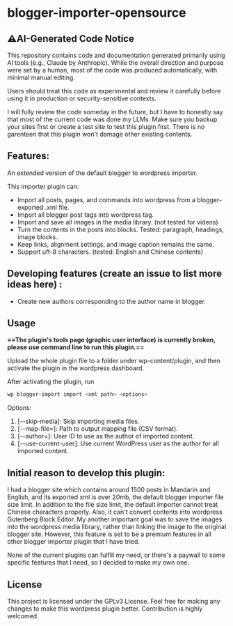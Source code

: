 # blogger-importer-opensource


## ⚠️AI-Generated Code Notice

This repository contains code and documentation generated primarily using AI tools (e.g., Claude by Anthropic). While the overall direction and purpose were set by a human, most of the code was produced automatically, with minimal manual editing.

Users should treat this code as experimental and review it carefully before using it in production or security-sensitive contexts.

I will fully review the code someday in the future, but I have to honestly say that most of the current code was done my LLMs. Make sure you backup your sites first or create a test site to test this plugin first. There is no garenteen that this plugin won't damage other existing contents.



## Features:

An extended version of the default blogger to wordpress importer.

This importer plugin can:

- Import all posts, pages, and commands into wordpress from a blogger-exported .xml file.
- Import all blogger post tags into wordpress tag.
- Import and save all images in the media library. (not tested for videos)
- Turn the contents in the posts into blocks. Tested: paragraph, headings, image blocks.
- Keep links, alignment settings, and image caption remains the same.
- Support uft-8 characters. (tested: English and Chinese contents)

## Developing features (create an issue to list more ideas here) :

- Create new authors corresponding to the author name in blogger.


## Usage

**==The plugin's tools page (graphic user interface) is currently broken, please use command line to run this plugin.==**

Upload the whole plugin file to a folder under wp-content/plugin, and then activate the plugin in the wordpress dashboard.

After activating the plugin, run

```bash
wp blogger-import import <xml path> <options>
```

Options:

1. [--skip-media]: Skip importing media files.
2. [--map-file=<file>]: Path to output mapping file (CSV format).
3. [--author=<id>]: User ID to use as the author of imported content.
4. [--use-current-user]: Use current WordPress user as the author for all imported content.



## Initial reason to develop this plugin:

I had a blogger site which contains around 1500 posts in Mandarin and English, and its exported xml is over 20mb, the default blogger importer file size limit.
In addition to the file size limit, the default importer cannot treat Chinese characters properly. Also, it can't convert contents into wordpress Gutenberg Block Editor.
My another important goal was to save the images into the wordpress media library, rather than linking the image to the original blogger site. However, this feature is set to be a premium features in all other blogger importer plugin that I have tried.

None of the current plugins can fulfill my need, or there's a paywall to some specific features that I need, so I decided to make my own one. 


## License

This project is licensed under the GPLv3 License. Feel free for making any changes to make this wordpress plugin better. Contribution is highly welcomed.
